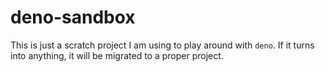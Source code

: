 # deno-sandbox

This is just a scratch project I am using to play around with `deno`. If it turns into anything, it will be migrated to a proper project.
